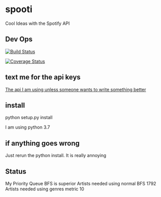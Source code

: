 # spooti

Cool Ideas with the Spotify API

## Dev Ops

[![Build Status](https://travis-ci.com/kshammer/spooti.svg?branch=master)](https://travis-ci.com/kshammer/spooti)

[![Coverage Status](https://coveralls.io/repos/github/kshammer/spooti/badge.svg?branch=master)](https://coveralls.io/github/kshammer/spooti?branch=master)

## text me for the api keys

[The api I am using unless someone wants to write something better](<https://spotipy.readthedocs.io/en/latest/#ids-uris-and-urls> "Xu")

## install

python setup.py install

I am using python 3.7

## if anything goes wrong

Just rerun the python install. It is really annoying

## Status

My Priority Queue BFS is superior
Artists needed using normal BFS 1792
Artists needed using genres metric 10